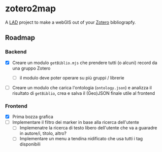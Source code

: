 # zotero2map
A [LAD](https://lad.uniroma1.it) project to make a webGIS out of your [Zotero](zotero.org/) bibliograpfy.

## Roadmap

### Backend

- [x] Creare un modulo `getBiblio.mjs` che prendere tutti (o alcuni) record da una gruppo Zotero
  - [ ] il modulo deve poter operare su più gruppi / librerie
- [ ] Creare un modulo che carica l'ontologia (`ontology.json`) e analizza il risultato di `getBiblio`, crea e salva il (Geo)JSON finale utile al frontend


### Frontend
- [x] Prima bozza grafica
- [ ] Implementare il filtro dei marker in base alla ricerca dell'utente
  - [ ] Implemenatre la ricerca di testo libero dell'utente che va a guaradre in autore/i, titolo, altro?
  - [ ] Implementare un menu a tendina nidificato che usa tutti i tag disponibili